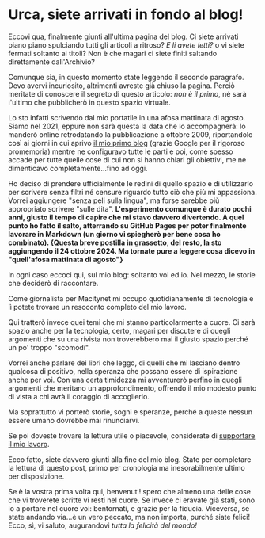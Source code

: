 # Urca, siete arrivati in fondo al blog!

Eccovi qua, finalmente giunti all'ultima pagina del blog. Ci siete arrivati piano piano spulciando tutti gli articoli a ritroso? *E li avete letti?* o vi siete fermati soltanto ai titoli? Non è che magari ci siete finiti saltando direttamente dall'Archivio?

Comunque sia, in questo momento state leggendo il secondo paragrafo. Devo avervi incuriosito, altrimenti avreste già chiuso la pagina. Perciò meritate di conoscere il segreto di questo articolo: *non è il primo*, né sarà l'ultimo che pubblicherò in questo spazio virtuale.

Lo sto infatti scrivendo dal mio portatile in una afosa mattinata di agosto. Siamo nel 2021, eppure non sarà questa la data che lo accompagnerà: lo manderò online retrodatando la pubblicazione a ottobre 2009, riportandolo così ai giorni in cui aprivo [il mio primo blog](https://yuridiprodo.blogspot.com/) (grazie Google per il rigoroso promemoria) mentre ne configuravo tutte le parti e poi, come spesso accade per tutte quelle cose di cui non si hanno chiari gli obiettivi, me ne dimenticavo completamente...fino ad oggi.

Ho deciso di prendere ufficialmente le redini di quello spazio e di utilizzarlo per scrivere senza filtri né censure riguardo tutto ciò che più mi appassiona. Vorrei aggiungere "senza peli sulla lingua", ma forse sarebbe più appropriato scrivere "sulle dita". **L'esperimento comunque è durato pochi anni, giusto il tempo di capire che mi stavo davvero divertendo. A quel punto ho fatto il salto, atterrando su GitHub Pages per poter finalmente lavorare in Markdown (un giorno vi spiegherò per bene cosa ho combinato). {Questa breve postilla in grassetto, del resto, la sto aggiungendo il 24 ottobre 2024. Ma tornate pure a leggere cosa dicevo in "quell'afosa mattinata di agosto"}**

In ogni caso eccoci qui, sul mio blog: soltanto voi ed io. Nel mezzo, le storie che deciderò di raccontare.

Come giornalista per Macitynet mi occupo quotidianamente di tecnologia e lì potete trovare un resoconto completo del mio lavoro.

Qui tratterò invece quei temi che mi stanno particolarmente a cuore. Ci sarà spazio anche per la tecnologia, certo, magari per discutere di quegli argomenti che su una rivista non troverebbero mai il giusto spazio perché un po' troppo "scomodi".

Vorrei anche parlare dei libri che leggo, di quelli che mi lasciano dentro qualcosa di positivo, nella speranza che possano essere di ispirazione anche per voi. Con una certa timidezza mi avventurerò perfino in quegli argomenti che meritano un approfondimento, offrendo il mio modesto punto di vista a chi avrà il coraggio di accoglierlo.

Ma soprattutto vi porterò storie, sogni e speranze, perché a queste nessun essere umano dovrebbe mai rinunciarvi.

Se poi doveste trovare la lettura utile o piacevole, considerate di [supportare il mio lavoro](/pages/help.html).

Ecco fatto, siete davvero giunti alla fine del mio blog. State per completare la lettura di questo post, primo per cronologia ma inesorabilmente ultimo per disposizione.

Se è la vostra prima volta qui, benvenuti! spero che almeno una delle cose che vi troverete scritte vi resti nel cuore. Se invece ci eravate già stati, sono io a portare nel cuore voi: bentornati, e grazie per la fiducia. Viceversa, se state andando via...è un vero peccato, ma non importa, purché siate felici! Ecco, sì, vi saluto, augurandovi *tutta la felicità del mondo!*